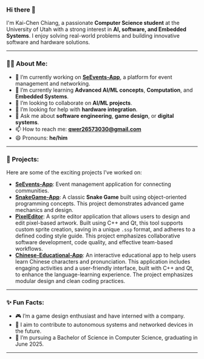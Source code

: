 ### Hi there 👋  
I'm Kai-Chen Chiang, a passionate **Computer Science student** at the University of Utah with a strong interest in **AI, software, and Embedded Systems**. I enjoy solving real-world problems and building innovative software and hardware solutions.

---

### 👩‍💻 About Me:
- 🔭 I’m currently working on **[SeEvents-App](https://github.com/tinh0/SEEvents-App)**, a platform for event management and networking.
- 🌱 I’m currently learning **Advanced AI/ML concepts**, **Computation**, and **Embedded Systems**.
- 👯 I’m looking to collaborate on **AI/ML projects**.
- 🤔 I’m looking for help with **hardware integration**.
- 💬 Ask me about **software engineering**, **game design**, or **digital systems**.
- 📫 How to reach me: **[qwer26573030@gmail.com](mailto:qwer26573030@gmail.com)**
- 😄 Pronouns: **he/him**

---

### 🚀 Projects:
Here are some of the exciting projects I’ve worked on:
- **[SeEvents-App](https://github.com/tinh0/SEEvents-App)**: Event management application for connecting communities.  
- **[SnakeGame-App](https://github.com/uofu-cs3500-fall23/game-a_crazy)**: A classic **Snake Game** built using object-oriented programming concepts. This project demonstrates advanced game mechanics and design.
- **[PixelEditor](https://github.com/UofU-CS3505/cs3505-assignment8-KingsleyCRS)**: A sprite editor application that allows users to design and edit pixel-based artwork. Built using C++ and Qt, this tool supports custom sprite creation, saving in a unique `.ssp` format, and adheres to a defined coding style guide. This project emphasizes collaborative software development, code quality, and effective team-based workflows.
- **[Chinese-Educational-App](https://github.com/UofU-CS3505/cs3505-assignment9-KingsleyCRS)**: An interactive educational app to help users learn Chinese characters and pronunciation. This application includes engaging activities and a user-friendly interface, built with C++ and Qt, to enhance the language-learning experience. The project emphasizes modular design and clean coding practices.

---

### ✨ Fun Facts:
- 🎮 I’m a game design enthusiast and have interned with a company.  
- 🤖 I aim to contribute to autonomous systems and networked devices in the future.
- 🏫 I’m pursuing a Bachelor of Science in Computer Science, graduating in June 2025.

---


